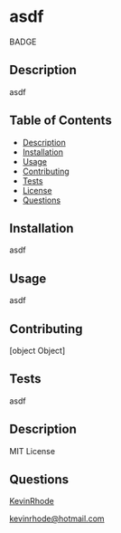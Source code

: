 # asdf
BADGE
## Description
asdf
## Table of Contents
- [Description](#description)
- [Installation](#installation)
- [Usage](#usage)
- [Contributing](#contributing)
- [Tests](#tests)
- [License](#license)
- [Questions](#questions)

## Installation
asdf
## Usage
asdf
## Contributing
[object Object]
## Tests
asdf
## Description
MIT License
## Questions
[KevinRhode](https://github.com/KevinRhode)
  
kevinrhode@hotmail.com